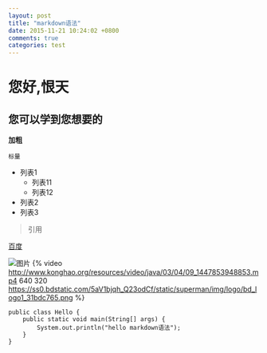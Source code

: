 ```yaml
---
layout: post
title: "markdown语法"
date: 2015-11-21 10:24:02 +0800
comments: true
categories: test
---
```

# 您好,恨天
## 您可以学到您想要的

**加粗**

`标量`

- 列表1
	- 列表11
	- 列表12
- 列表2
- 列表3

> 引用

[百度](https://www.baidu.com)

![图片](https://ss0.bdstatic.com/5aV1bjqh_Q23odCf/static/superman/img/logo/bd_logo1_31bdc765.png)
{% video http://www.konghao.org/resources/video/java/03/04/09_1447853948853.mp4 640 320 https://ss0.bdstatic.com/5aV1bjqh_Q23odCf/static/superman/img/logo/bd_logo1_31bdc765.png %}

```
public class Hello {
	public static void main(String[] args) {
		System.out.println("hello markdown语法");
	}
}
```


